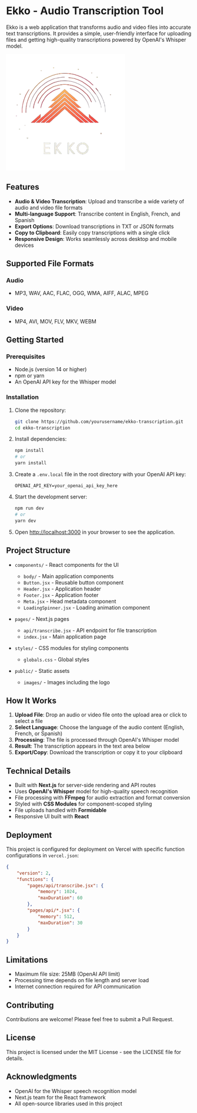 # Ekko - Audio Transcription Tool

Ekko is a web application that transforms audio and video files into accurate text transcriptions. It provides a simple, user-friendly interface for uploading files and getting high-quality transcriptions powered by OpenAI's Whisper model.

![Ekko Transcription Tool](/public/images/logo-removebg-preview.png)

## Features

-   **Audio & Video Transcription**: Upload and transcribe a wide variety of audio and video file formats
-   **Multi-language Support**: Transcribe content in English, French, and Spanish
-   **Export Options**: Download transcriptions in TXT or JSON formats
-   **Copy to Clipboard**: Easily copy transcriptions with a single click
-   **Responsive Design**: Works seamlessly across desktop and mobile devices

## Supported File Formats

### Audio

-   MP3, WAV, AAC, FLAC, OGG, WMA, AIFF, ALAC, MPEG

### Video

-   MP4, AVI, MOV, FLV, MKV, WEBM

## Getting Started

### Prerequisites

-   Node.js (version 14 or higher)
-   npm or yarn
-   An OpenAI API key for the Whisper model

### Installation

1. Clone the repository:

    ```bash
    git clone https://github.com/yourusername/ekko-transcription.git
    cd ekko-transcription
    ```

2. Install dependencies:

    ```bash
    npm install
    # or
    yarn install
    ```

3. Create a `.env.local` file in the root directory with your OpenAI API key:

    ```
    OPENAI_API_KEY=your_openai_api_key_here
    ```

4. Start the development server:

    ```bash
    npm run dev
    # or
    yarn dev
    ```

5. Open [http://localhost:3000](http://localhost:3000) in your browser to see the application.

## Project Structure

-   `components/` - React components for the UI

    -   `body/` - Main application components
    -   `Button.jsx` - Reusable button component
    -   `Header.jsx` - Application header
    -   `Footer.jsx` - Application footer
    -   `Meta.jsx` - Head metadata component
    -   `LoadingSpinner.jsx` - Loading animation component

-   `pages/` - Next.js pages

    -   `api/transcribe.jsx` - API endpoint for file transcription
    -   `index.jsx` - Main application page

-   `styles/` - CSS modules for styling components

    -   `globals.css` - Global styles

-   `public/` - Static assets
    -   `images/` - Images including the logo

## How It Works

1. **Upload File**: Drop an audio or video file onto the upload area or click to select a file
2. **Select Language**: Choose the language of the audio content (English, French, or Spanish)
3. **Processing**: The file is processed through OpenAI's Whisper model
4. **Result**: The transcription appears in the text area below
5. **Export/Copy**: Download the transcription or copy it to your clipboard

## Technical Details

-   Built with **Next.js** for server-side rendering and API routes
-   Uses **OpenAI's Whisper** model for high-quality speech recognition
-   File processing with **FFmpeg** for audio extraction and format conversion
-   Styled with **CSS Modules** for component-scoped styling
-   File uploads handled with **Formidable**
-   Responsive UI built with **React**

## Deployment

This project is configured for deployment on Vercel with specific function configurations in `vercel.json`:

```json
{
	"version": 2,
	"functions": {
		"pages/api/transcribe.jsx": {
			"memory": 1024,
			"maxDuration": 60
		},
		"pages/api/*.jsx": {
			"memory": 512,
			"maxDuration": 30
		}
	}
}
```

## Limitations

-   Maximum file size: 25MB (OpenAI API limit)
-   Processing time depends on file length and server load
-   Internet connection required for API communication

## Contributing

Contributions are welcome! Please feel free to submit a Pull Request.

## License

This project is licensed under the MIT License - see the LICENSE file for details.

## Acknowledgments

-   OpenAI for the Whisper speech recognition model
-   Next.js team for the React framework
-   All open-source libraries used in this project
